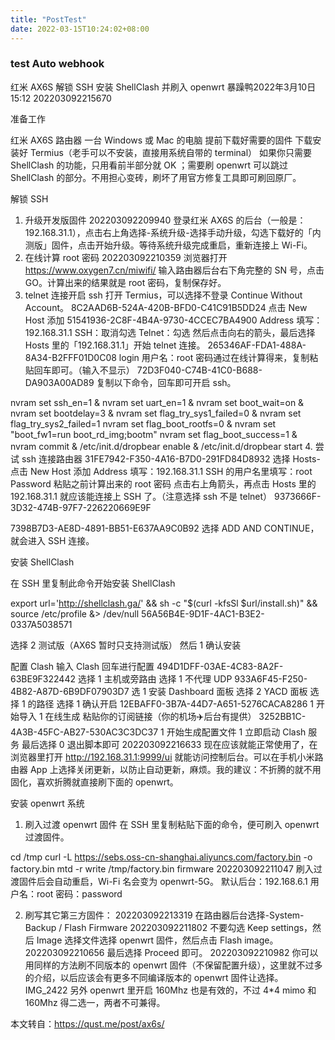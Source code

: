 ```yaml
---
title: "PostTest"
date: 2022-03-15T10:24:02+08:00
---
```

### test Auto webhook
红米 AX6S 解锁 SSH 安装 ShellClash 并刷入 openwrt
暴躁鸭2022年3月10日 15:12
202203092215670

准备工作

红米 AX6S 路由器
一台 Windows 或 Mac 的电脑
提前下载好需要的固件
下载安装好 Termius（老手可以不安装，直接用系统自带的 terminal）
如果你只需要 ShellClash 的功能，只用看前半部分就 OK ；需要刷 openwrt 可以跳过 ShellClash 的部分。不用担心变砖，刷坏了用官方修复工具即可刷回原厂。

解锁 SSH

1. 升级开发版固件
202203092209940
登录红米 AX6S 的后台（一般是：192.168.31.1），点击右上角选择-系统升级-选择手动升级，勾选下载好的「内测版」固件，点击开始升级。等待系统升级完成重启，重新连接上 Wi-Fi。
2. 在线计算 root 密码
202203092210359
浏览器打开 https://www.oxygen7.cn/miwifi/ 输入路由器后台右下角完整的 SN 号，点击 GO。计算出来的结果就是 root 密码，复制保存好。
3. telnet 连接开启 ssh
打开 Termius，可以选择不登录 Continue Without Account。
8C2AAD6B-524A-420B-BFD0-C41C91B5DD24
点击 New Host 添加
51541936-2C8F-4B4A-9730-4CCEC7BA4900
Address 填写：192.168.31.1
SSH：取消勾选
Telnet：勾选
然后点击向右的箭头，最后选择 Hosts 里的「192.168.31.1」开始 telnet 连接。
265346AF-FDA1-488A-8A34-B2FFF01D0C08
login 用户名：root
密码通过在线计算得来，复制粘贴回车即可。（输入不显示）
72D3F040-C74B-41C0-B688-DA903A00AD89
复制以下命令，回车即可开启 ssh。

nvram set ssh_en=1 & nvram set uart_en=1 & nvram set boot_wait=on & nvram set bootdelay=3 & nvram set flag_try_sys1_failed=0 & nvram set flag_try_sys2_failed=1
nvram set flag_boot_rootfs=0 & nvram set "boot_fw1=run boot_rd_img;bootm"
nvram set flag_boot_success=1 & nvram commit & /etc/init.d/dropbear enable & /etc/init.d/dropbear start
4. 尝试 ssh 连接路由器
31FE7942-F350-4A16-B7D0-291FD84D8932
选择 Hosts-点击 New Host 添加
Address 填写：192.168.31.1
SSH 的用户名里填写：root
Password 粘贴之前计算出来的 root 密码
点击右上角箭头，再点击 Hosts 里的 192.168.31.1 就应该能连接上 SSH 了。（注意选择 ssh 不是 telnet）
9373666F-3D32-474B-97F7-226220669E9F

7398B7D3-AE8D-4891-BB51-E637AA9C0B92
选择 ADD AND CONTINUE，就会进入 SSH 连接。

安装 ShellClash

在 SSH 里复制此命令开始安装 ShellClash

export url='http://shellclash.ga/' && sh -c "$(curl -kfsSl $url/install.sh)" && source /etc/profile &> /dev/null
56A56B4E-9D1F-4AC1-B3E2-0337A5038571

选择 2 测试版（AX6S 暂时只支持测试版）
然后 1 确认安装

配置 Clash
输入 Clash 回车进行配置
494D1DFF-03AE-4C83-8A2F-63BE9F322442
选择 1 主机或旁路由
选择 1 不代理 UDP
933A6F45-F250-4B82-A87D-6B9DF07903D7
选 1 安装 Dashboard 面板
选择 2 YACD 面板
选择 1 的路径
选择 1 确认开启
12EBAFF0-3B7A-44D7-A651-5276CACA8286
1 开始导入
1 在线生成
粘贴你的订阅链接（你的机场✈️后台有提供）
3252BB1C-4A3B-45FC-AB27-530AC3C3DC37
1 开始生成配置文件
1 立即启动 Clash 服务
最后选择 0 退出脚本即可
202203092216633
现在应该就能正常使用了，在浏览器里打开 http://192.168.31.1:9999/ui 就能访问控制后台。可以在手机小米路由器 App 上选择关闭更新，以防止自动更新，麻烦。我的建议：不折腾的就不用固化，喜欢折腾就直接刷下面的 openwrt。

安装 openwrt 系统

1. 刷入过渡 openwrt 固件
在 SSH 里复制粘贴下面的命令，便可刷入 openwrt 过渡固件。

cd /tmp
curl -L https://sebs.oss-cn-shanghai.aliyuncs.com/factory.bin -o factory.bin
mtd -r write /tmp/factory.bin firmware
202203092211047
刷入过渡固件后会自动重启，Wi-Fi 名会变为 openwrt-5G。
默认后台：192.168.6.1
用户名：root
密码：password

2. 刷写其它第三方固件：
202203092213319
在路由器后台选择-System-Backup / Flash Firmware
202203092211802
不要勾选 Keep settings，然后 Image 选择文件选择 openwrt 固件，然后点击 Flash image。
202203092210656
最后选择 Proceed 即可。
202203092210982
你可以用同样的方法刷不同版本的 openwrt 固件（不保留配置升级），这里就不过多的介绍，以后应该会有更多不同编译版本的 openwrt 固件让选择。
IMG_2422
另外 openwrt 里开启 160Mhz 也是有效的，不过 4*4 mimo 和 160Mhz 得二选一，两者不可兼得。

本文转自：https://qust.me/post/ax6s/

